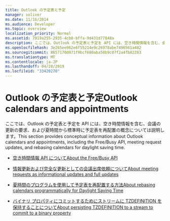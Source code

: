 ```yaml
---
title: Outlook の予定表と予定
manager: soliver
ms.date: 11/16/2014
ms.audience: Developer
ms.topic: overview
localization_priority: Normal
ms.assetid: 7919a255-2935-4cb0-bffa-9d431d77848a
description: ここでは、Outlook の予定表と予定を API には、空き時間情報を含む、会議の更新の要求、および夏時間から標準時に予定表を再配置の概念については説明します。
ms.openlocfilehash: 3e265ee962e6f55214e9c26978abe7496561a482
ms.sourcegitcommit: 8657170d071f9bcf680aba50b9c07f2a4fb82283
ms.translationtype: MT
ms.contentlocale: ja-JP
ms.lasthandoff: 04/28/2019
ms.locfileid: "33420270"
---
```

# <a name="outlook-calendars-and-appointments"></a><span data-ttu-id="5b023-103">Outlook の予定表と予定</span><span class="sxs-lookup"><span data-stu-id="5b023-103">Outlook calendars and appointments</span></span>

<span data-ttu-id="5b023-104">ここでは、Outlook の予定表と予定を API には、空き時間情報を含む、会議の更新の要求、および夏時間から標準時に予定表を再配置の概念については説明します。</span><span class="sxs-lookup"><span data-stu-id="5b023-104">This section provides conceptual information about Outlook calendars and appointments, including the Free/Busy API, meeting request updates, and rebasing calendars for daylight saving time.</span></span> 

- [<span data-ttu-id="5b023-105">空き時間情報 API について</span><span class="sxs-lookup"><span data-stu-id="5b023-105">About the Free/Busy API</span></span>](about-the-free-busy-api.md)
    
- [<span data-ttu-id="5b023-106">情報更新および完全な更新としての会議出席依頼について</span><span class="sxs-lookup"><span data-stu-id="5b023-106">About meeting requests as informational updates and full updates</span></span>](about-meeting-requests-as-informational-updates-and-full-updates.md)
    
- [<span data-ttu-id="5b023-107">夏時間のプログラムを使用して予定表を再配置する方法</span><span class="sxs-lookup"><span data-stu-id="5b023-107">About rebasing calendars programmatically for Daylight Saving Time</span></span>](about-rebasing-calendars-programmatically-for-daylight-saving-time.md)
    
- [<span data-ttu-id="5b023-108">バイナリ プロパティにコミットするためにストリームに TZDEFINITION を保持することについて</span><span class="sxs-lookup"><span data-stu-id="5b023-108">About persisting TZDEFINITION to a stream to commit to a binary property</span></span>](about-persisting-tzdefinition-to-a-stream-to-commit-to-a-binary-property.md)
    

